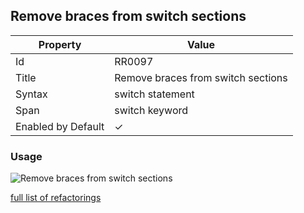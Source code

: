 ## Remove braces from switch sections

| Property           | Value                              |
| ------------------ | ---------------------------------- |
| Id                 | RR0097                             |
| Title              | Remove braces from switch sections |
| Syntax             | switch statement                   |
| Span               | switch keyword                     |
| Enabled by Default | &#x2713;                           |

### Usage

![Remove braces from switch sections](../../images/refactorings/RemoveBracesFromSwitchSections.png)

[full list of refactorings](Refactorings.md)